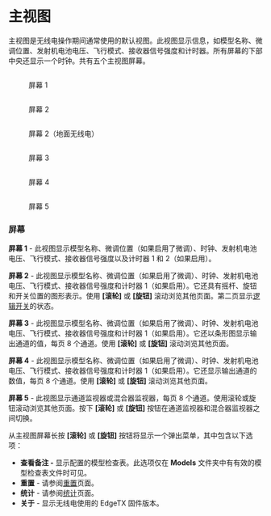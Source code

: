 # 主视图

主视图是无线电操作期间通常使用的默认视图。此视图显示信息，如模型名称、微调位置、发射机电池电压、飞行模式、接收器信号强度和计时器。所有屏幕的下部中央还显示一个时钟。共有五个主视图屏幕。

<div>

<figure><img src="/.gitbook/assets/bwview1.png" alt=""><figcaption><p>屏幕 1</p></figcaption></figure>

<figure><img src="/.gitbook/assets/bwview2.png" alt=""><figcaption><p>屏幕 2</p></figcaption></figure>

<figure><img src="/.gitbook/assets/BWScreen6 (1).png" alt=""><figcaption><p>屏幕 2（地面无线电）</p></figcaption></figure>

</div>

<div>

<figure><img src="/.gitbook/assets/bwview3.png" alt=""><figcaption><p>屏幕 3</p></figcaption></figure>

<figure><img src="/.gitbook/assets/bwview4.png" alt=""><figcaption><p>屏幕 4</p></figcaption></figure>

<figure><img src="/.gitbook/assets/bwview5.png" alt=""><figcaption><p>屏幕 5</p></figcaption></figure>

</div>

### 屏幕

**屏幕 1** - 此视图显示模型名称、微调位置（如果启用了微调）、时钟、发射机电池电压、飞行模式、接收器信号强度以及计时器 1 和 2（如果启用）。

**屏幕 2** - 此视图显示模型名称、微调位置（如果启用了微调）、时钟、发射机电池电压、飞行模式、接收器信号强度和计时器 1（如果启用）。它还具有摇杆、旋钮和开关位置的图形表示。使用 **\[滚轮]** 或 **\[旋钮]** 滚动浏览其他页面。第二页显示[逻辑开关](../model-select/logical-switches.md)的状态。

**屏幕 3** - 此视图显示模型名称、微调位置（如果启用了微调）、时钟、发射机电池电压、飞行模式、接收器信号强度和计时器 1（如果启用）。它还以条形图显示输出通道的值，每页 8 个通道。使用 **\[滚轮]** 或 **\[旋钮]** 滚动浏览其他页面。

**屏幕 4** - 此视图显示模型名称、微调位置（如果启用了微调）、时钟、发射机电池电压、飞行模式、接收器信号强度和计时器 1（如果启用）。它还显示输出通道的数值，每页 8 个通道。使用 **\[滚轮]** 或 **\[旋钮]** 滚动浏览其他页面。

**屏幕 5** - 此视图显示通道监视器或混合器监视器，每页 8 个通道。使用滚轮或旋钮滚动浏览其他页面。按下 **\[滚轮]** 或 **\[旋钮]** 按钮在通道监视器和混合器监视器之间切换。

从主视图屏幕长按 **\[滚轮]** 或 **\[旋钮]** 按钮将显示一个弹出菜单，其中包含以下选项：

* **查看备注 -** 显示配置的模型检查表。此选项仅在 **Models** 文件夹中有有效的模型检查表文件时可见。
* **重置** - 请参阅[重置](reset.md)页面。
* **统计** - 请参阅[统计](statistics.md)页面。
* **关于** - 显示无线电使用的 EdgeTX 固件版本。
